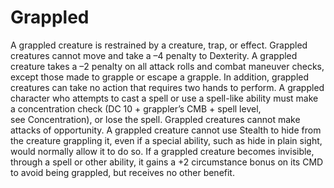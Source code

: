 ﻿---
name: Grappled
text:
  "A grappled creature is restrained by a creature, trap, or effect. Grappled creatures cannot move and take a –4 penalty to Dexterity. A grappled creature takes a –2 penalty on all attack rolls and combat maneuver checks, except those made to grapple or escape a grapple. In addition, grappled creatures can take no action that requires two hands to perform. A grappled character who attempts to cast a spell or use a spell-like ability must make a concentration check (DC 10 + grappler’s CMB + spell level, see Concentration), or lose the spell. Grappled creatures cannot make attacks of opportunity.
  A grappled creature cannot use Stealth to hide from the creature grappling it, even if a special ability, such as hide in plain sight, would normally allow it to do so. If a grappled creature becomes invisible, through a spell or other ability, it gains a +2 circumstance bonus on its CMD to avoid being grappled, but receives no other benefit."
---

# Grappled
A grappled creature is restrained by a creature, trap, or effect. Grappled creatures cannot move and take a –4 penalty to Dexterity. A grappled creature takes a –2 penalty on all attack rolls and combat maneuver checks, except those made to grapple or escape a grapple. In addition, grappled creatures can take no action that requires two hands to perform. A grappled character who attempts to cast a spell or use a spell-like ability must make a concentration check (DC 10 + grappler’s CMB + spell level, see Concentration), or lose the spell. Grappled creatures cannot make attacks of opportunity.
  A grappled creature cannot use Stealth to hide from the creature grappling it, even if a special ability, such as hide in plain sight, would normally allow it to do so. If a grappled creature becomes invisible, through a spell or other ability, it gains a +2 circumstance bonus on its CMD to avoid being grappled, but receives no other benefit.